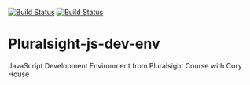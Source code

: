 [![Build Status](https://travis-ci.org/Morrism1/Pluralsight-js-dev-env.svg?branch=master)](https://travis-ci.org/Morrism1/Pluralsight-js-dev-env)
[![Build Status](https://ci.appveyor.com/api/projects/status/1j916fi5amdgv5rv?svg=true)](https://ci.appveyor.com/project/Morrism1/pluralsight-js-dev-env)
# Pluralsight-js-dev-env
JavaScript Development Environment from Pluralsight Course with Cory House
